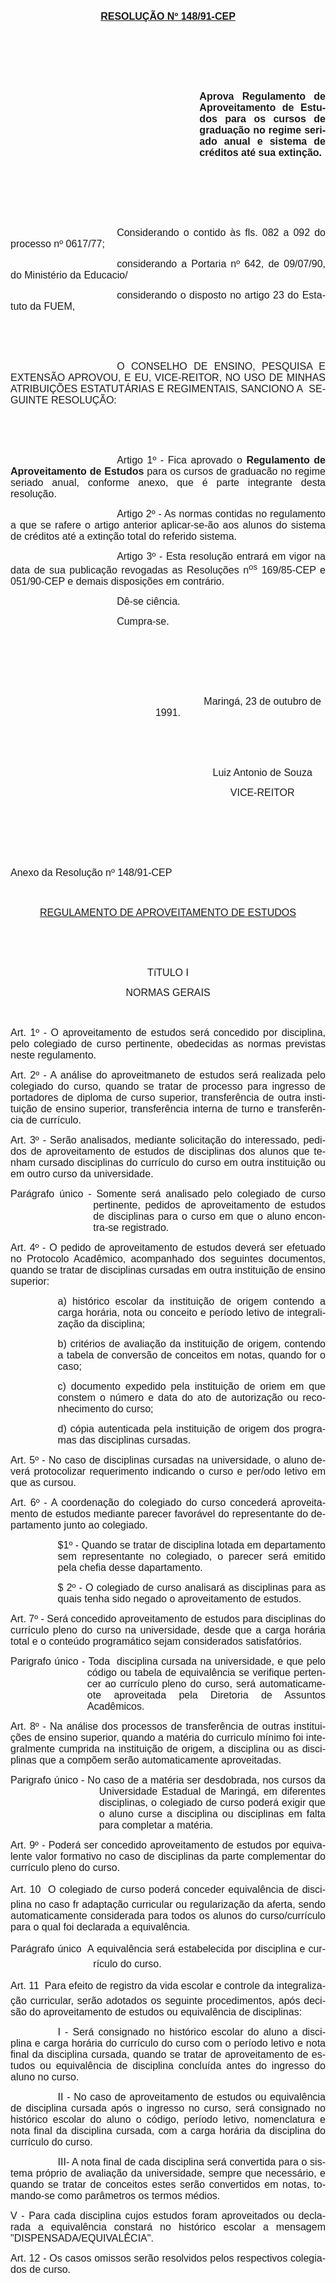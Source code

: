 <body lang=PT-BR style='tab-interval:36.0pt'>

<div class=Section1>

<p class=MsoNormal align=center style='text-align:center'><b style='mso-bidi-font-weight:
normal'><u><span style='font-size:12.0pt;font-family:Arial'>RESOLUÇÃO Nº
148/91-CEP<o:p></o:p></span></u></b></p>

<p class=MsoNormal><span style='font-size:12.0pt;font-family:Arial'><o:p>&nbsp;</o:p></span></p>

<p class=MsoNormal><span style='font-size:12.0pt;font-family:Arial'><o:p>&nbsp;</o:p></span></p>

<p class=MsoNormal><span style='font-size:12.0pt;font-family:Arial'><o:p>&nbsp;</o:p></span></p>

<p class=MsoNormal style='margin-left:8.0cm;text-align:justify'><b
style='mso-bidi-font-weight:normal'><span style='font-size:12.0pt;font-family:
Arial;mso-no-proof:yes'>Aprova Regulamento de Aproveitamento de Estudos para os
cursos de graduação no regime seriado anual e sistema de créditos até sua extinção.<o:p></o:p></span></b></p>

<p class=MsoNormal style='margin-left:8.0cm;text-align:justify'><b
style='mso-bidi-font-weight:normal'><span style='font-size:12.0pt;font-family:
Arial;mso-no-proof:yes'><o:p>&nbsp;</o:p></span></b></p>

<p class=MsoNormal style='margin-left:8.0cm;text-align:justify'><b
style='mso-bidi-font-weight:normal'><span style='font-size:12.0pt;font-family:
Arial;mso-no-proof:yes'><o:p>&nbsp;</o:p></span></b></p>

<p class=MsoNormal style='margin-left:8.0cm;text-align:justify'><b
style='mso-bidi-font-weight:normal'><span style='font-size:12.0pt;font-family:
Arial;mso-no-proof:yes'><o:p>&nbsp;</o:p></span></b></p>

<p class=MsoNormal style='text-align:justify;text-indent:127.6pt'><span
style='font-size:12.0pt;font-family:Arial;mso-no-proof:yes'>Considerando o
contido às fls. <st1:metricconverter ProductID="082 a" w:st="on">082 a</st1:metricconverter>
092 do processo nº 0617/77;<o:p></o:p></span></p>

<p class=MsoNormal style='text-align:justify;text-indent:127.6pt'><span
style='font-size:12.0pt;font-family:Arial;mso-no-proof:yes'>considerando a
Portaria nº 642, de 09/07/90, do Ministério da Educacio/<o:p></o:p></span></p>

<p class=MsoNormal style='text-align:justify;text-indent:127.6pt'><span
style='font-size:12.0pt;font-family:Arial;mso-no-proof:yes'>considerando o
disposto no artigo 23 do Estatuto da FUEM,<o:p></o:p></span></p>

<p class=MsoNormal style='text-align:justify;text-indent:127.6pt'><span
style='font-size:12.0pt;font-family:Arial;mso-no-proof:yes'><o:p>&nbsp;</o:p></span></p>

<p class=MsoNormal style='text-align:justify;text-indent:127.6pt'><span
style='font-size:12.0pt;font-family:Arial;mso-no-proof:yes'><o:p>&nbsp;</o:p></span></p>

<p class=MsoNormal style='text-align:justify;text-indent:127.6pt'><span
style='font-size:12.0pt;font-family:Arial;mso-no-proof:yes'>O CONSELHO DE ENSINO,
PESQUISA E EXTENSÃO APROVOU, E EU, VICE-REITOR, NO USO DE MINHAS ATRIBUIÇÕES ESTATUTÁRIAS
E REGIMENTAIS, SANCIONO A<span style='mso-spacerun:yes'>  </span>SEGUINTE
RESOLUÇÃO:<o:p></o:p></span></p>

<p class=MsoNormal style='text-indent:127.6pt'><span style='font-size:12.0pt;
font-family:Arial;mso-no-proof:yes'><o:p>&nbsp;</o:p></span></p>

<p class=MsoNormal style='text-indent:127.6pt'><span style='font-size:12.0pt;
font-family:Arial;mso-no-proof:yes'><o:p>&nbsp;</o:p></span></p>

<p class=MsoNormal style='text-align:justify;text-indent:127.6pt'><span
style='font-size:12.0pt;font-family:Arial;mso-no-proof:yes'>Artigo 1º - Fica
aprovado o <b style='mso-bidi-font-weight:normal'>Regulamento de Aproveitamento
de Estudos</b> para os cursos de graduacão no regime seriado anual, conforme
anexo, que é parte integrante desta resolução.<o:p></o:p></span></p>

<p class=MsoNormal style='text-align:justify;text-indent:127.6pt'><span
style='font-size:12.0pt;font-family:Arial;mso-no-proof:yes'>Artigo 2º - As
normas contidas no regulamento a que se rafere o artigo anterior aplicar-se-ão aos
alunos do sistema de créditos até a extinção total do referido sistema.<o:p></o:p></span></p>

<p class=MsoNormal style='text-align:justify;text-indent:127.6pt'><span
style='font-size:12.0pt;font-family:Arial;mso-no-proof:yes'>Artigo 3º - Esta
resolução entrará em vigor na data de sua publicação revogadas as Resoluções n<sup>os</sup>
169/85-CEP e 051/90-CEP e demais disposições em contrário. <o:p></o:p></span></p>

<p class=MsoNormal style='text-align:justify;text-indent:127.6pt'><span
style='font-size:12.0pt;font-family:Arial;mso-no-proof:yes'>Dê-se ciência.<o:p></o:p></span></p>

<p class=MsoNormal style='text-align:justify;text-indent:127.6pt'><span
style='font-size:12.0pt;font-family:Arial;mso-no-proof:yes'>Cumpra-se.<o:p></o:p></span></p>

<p class=MsoNormal style='text-align:justify'><span style='font-size:12.0pt;
font-family:Arial;mso-no-proof:yes'><o:p>&nbsp;</o:p></span></p>

<p class=MsoNormal style='text-align:justify'><span style='font-size:12.0pt;
font-family:Arial;mso-no-proof:yes'><o:p>&nbsp;</o:p></span></p>

<p class=MsoNormal style='text-align:justify'><span style='font-size:12.0pt;
font-family:Arial;mso-no-proof:yes'><o:p>&nbsp;</o:p></span></p>

<p class=MsoNormal align=center style='text-align:center;text-indent:8.0cm'><span
style='font-size:12.0pt;font-family:Arial;mso-no-proof:yes'>Maringá, 23 de
outubro de 1991.<o:p></o:p></span></p>

<p class=MsoNormal style='text-align:justify;text-indent:8.0cm'><span
style='font-size:12.0pt;font-family:Arial;mso-no-proof:yes'><o:p>&nbsp;</o:p></span></p>

<p class=MsoNormal style='text-align:justify;text-indent:8.0cm'><span
style='font-size:12.0pt;font-family:Arial;mso-no-proof:yes'><o:p>&nbsp;</o:p></span></p>

<p class=MsoNormal align=center style='text-align:center;text-indent:8.0cm'><span
style='font-size:12.0pt;font-family:Arial;mso-no-proof:yes'>Luiz Antonio de
Souza<o:p></o:p></span></p>

<p class=MsoNormal align=center style='text-align:center;text-indent:8.0cm'><span
style='font-size:12.0pt;font-family:Arial;mso-no-proof:yes'>VICE-REITOR<o:p></o:p></span></p>

<p class=MsoNormal><span style='font-size:12.0pt;font-family:Arial;mso-no-proof:
yes'><o:p>&nbsp;</o:p></span></p>

<p class=MsoNormal><span style='font-size:12.0pt;font-family:Arial;mso-no-proof:
yes'><o:p>&nbsp;</o:p></span></p>

<p class=MsoNormal><span style='font-size:12.0pt;font-family:Arial;mso-no-proof:
yes'><o:p>&nbsp;</o:p></span></p>

<p class=MsoNormal><span style='font-size:12.0pt;font-family:Arial;mso-no-proof:
yes'>Anexo da Resolução nº 148/91-CEP <o:p></o:p></span></p>

<p class=MsoNormal><span style='font-size:12.0pt;font-family:Arial;mso-no-proof:
yes'><o:p>&nbsp;</o:p></span></p>

<p class=MsoNormal align=center style='text-align:center'><u><span
style='font-size:12.0pt;font-family:Arial;mso-no-proof:yes'>REGULAMENTO DE APROVEITAMENTO
DE ESTUDOS<o:p></o:p></span></u></p>

<p class=MsoNormal><span style='font-size:12.0pt;font-family:Arial;mso-no-proof:
yes'><o:p>&nbsp;</o:p></span></p>

<p class=MsoNormal><span style='font-size:12.0pt;font-family:Arial;mso-no-proof:
yes'><o:p>&nbsp;</o:p></span></p>

<p class=MsoNormal align=center style='text-align:center'><span
style='font-size:12.0pt;font-family:Arial;mso-no-proof:yes'>TíTULO I<o:p></o:p></span></p>

<p class=MsoNormal align=center style='text-align:center'><span
style='font-size:12.0pt;font-family:Arial;mso-no-proof:yes'>NORMAS GERAIS<o:p></o:p></span></p>

<p class=MsoNormal align=center style='text-align:center'><span
style='font-size:12.0pt;font-family:Arial;mso-no-proof:yes'><o:p>&nbsp;</o:p></span></p>

<p class=MsoNormal style='text-align:justify'><span style='font-size:12.0pt;
font-family:Arial;mso-no-proof:yes'>Art. 1º - O aproveitamento de estudos será
concedido por disciplina, pelo colegiado de curso pertinente, obedecidas as
normas previstas neste regulamento.<o:p></o:p></span></p>

<p class=MsoNormal style='text-align:justify'><span style='font-size:12.0pt;
font-family:Arial;mso-no-proof:yes'>Art. 2º - A análise do aproveitmaneto de
estudos será realizada pelo colegiado do curso, quando se tratar de processo
para ingresso de portadores de diploma de curso superior, transferência de
outra instituição de ensino superior, transferência interna de turno e transferência
de currículo.<o:p></o:p></span></p>

<p class=MsoNormal style='text-align:justify'><span style='font-size:12.0pt;
font-family:Arial;mso-no-proof:yes'>Art. 3º - Serão analisados, mediante
solicitação do interessado, pedidos de aproveitamento de estudos de disciplinas
dos alunos que tenham cursado disciplinas do currículo do curso em outra
instituição ou em outro curso da universidade. <o:p></o:p></span></p>

<p class=MsoNormal style='margin-left:99.25pt;text-align:justify;text-indent:
-99.25pt'><span style='font-size:12.0pt;font-family:Arial;mso-no-proof:yes'>Parágrafo
único - Somente será analisado pelo colegiado de curso pertinente, pedidos de aproveitamento
de estudos de disciplinas para o curso em que o aluno encontra-se registrado.<o:p></o:p></span></p>

<p class=MsoNormal style='text-align:justify'><span style='font-size:12.0pt;
font-family:Arial;mso-no-proof:yes'>Art. 4º - O pedido de aproveitamento de
estudos deverá ser efetuado no Protocolo Acadêmico, acompanhado dos seguintes
documentos, quando se tratar de disciplinas cursadas em outra instituição de
ensino superior:<o:p></o:p></span></p>

<p class=MsoNormal style='margin-left:2.0cm;text-align:justify'><span
style='font-size:12.0pt;font-family:Arial;mso-no-proof:yes'>a) histórico
escolar da instituição de origem contendo a carga horária, nota ou conceito e
período letivo de integralização da disciplina;<o:p></o:p></span></p>

<p class=MsoNormal style='margin-left:2.0cm;text-align:justify'><span
style='font-size:12.0pt;font-family:Arial;mso-no-proof:yes'>b) critérios de
avaliação da instituição de origem, contendo a tabela de conversão de conceitos
em notas, quando for o caso;<o:p></o:p></span></p>

<p class=MsoNormal style='margin-left:2.0cm;text-align:justify'><span
style='font-size:12.0pt;font-family:Arial;mso-no-proof:yes'>c) documento
expedido pela instituição de oriem em que constem o número e data do ato de
autorização ou reconhecimento do curso;<o:p></o:p></span></p>

<p class=MsoNormal style='margin-left:2.0cm;text-align:justify'><span
style='font-size:12.0pt;font-family:Arial;mso-no-proof:yes'>d) cópia
autenticada pela instituição de origem dos programas das disciplinas cursadas.<o:p></o:p></span></p>

<p class=MsoNormal style='text-align:justify'><span style='font-size:12.0pt;
font-family:Arial;mso-no-proof:yes'>Art. 5º - No caso de disciplinas cursadas
na universidade, o aluno deverá protocolizar requerimento indicando o curso e
per/odo letivo em que as cursou.<o:p></o:p></span></p>

<p class=MsoNormal style='text-align:justify'><span style='font-size:12.0pt;
font-family:Arial;mso-no-proof:yes'>Art. 6º - A coordenação do colegiado do
curso concederá aproveitamento de estudos mediante parecer favorável do
representante do departamento junto ao colegiado.<o:p></o:p></span></p>

<p class=MsoNormal style='margin-left:2.0cm;text-align:justify'><span
style='font-size:12.0pt;font-family:Arial;mso-no-proof:yes'>$1º - Quando se
tratar de disciplina lotada em departamento sem representante no colegiado, o
parecer será emitido pela chefia desse dapartamento.<o:p></o:p></span></p>

<p class=MsoNormal style='margin-left:2.0cm;text-align:justify'><span
style='font-size:12.0pt;font-family:Arial;mso-no-proof:yes'>$ 2º - O colegiado
de curso analisará as disciplinas para as quais tenha sido negado o
aproveitamento de estudos.<o:p></o:p></span></p>

<p class=MsoNormal style='text-align:justify'><span style='font-size:12.0pt;
font-family:Arial;mso-no-proof:yes'>Art. 7º - Será concedido aproveitamento de
estudos para disciplinas do currículo pleno do curso na universidade, desde que
a carga horária total e o conteúdo programático sejam considerados satisfatórios.<o:p></o:p></span></p>

<p class=MsoNormal style='margin-left:92.15pt;text-align:justify;text-indent:
-92.15pt'><span style='font-size:12.0pt;font-family:Arial;mso-no-proof:yes'>Parigrafo
único - Toda <span style='mso-spacerun:yes'> </span>disciplina cursada na
universidade, e que pelo código ou tabela de equivalência se verifique
pertencer ao currículo pleno do curso, será automaticameote aproveitada pela
Diretoria de Assuntos Acadêmicos.<o:p></o:p></span></p>

<p class=MsoNormal style='text-align:justify'><span style='font-size:12.0pt;
font-family:Arial;mso-no-proof:yes'>Art. 8º - Na análise dos processos de
transferência de outras instituições de ensino superior, quando a matéria do
curriculo mínimo foi integralmente cumprida na instituição de origem, a
disciplina ou as disciplinas que a compõem serão automaticamente aproveitadas.<o:p></o:p></span></p>

<p class=MsoNormal style='margin-left:106.35pt;text-align:justify;text-indent:
-106.35pt'><span style='font-size:12.0pt;font-family:Arial;mso-no-proof:yes'>Parigrafo
único - No caso de a matéria ser desdobrada, nos cursos da Universidade Estadual
de Maringá, em diferentes disciplinas, o colegiado de curso poderá exigir que o
aluno curse a disciplina ou disciplinas em falta para completar a matéria.<o:p></o:p></span></p>

<p class=MsoNormal style='text-align:justify'><span style='font-size:12.0pt;
font-family:Arial;mso-no-proof:yes'>Art. 9º - Poderá ser concedido aproveitamento
de estudos por equivalente valor formativo no caso de disciplinas da parte
complementar do currículo pleno do curso.<o:p></o:p></span></p>

<p class=MsoNormal style='text-align:justify'><span style='font-size:12.0pt;
font-family:Arial;mso-no-proof:yes'>Art. 10  O colegiado de curso poderá
conceder equivalência de disciplina no caso fr adaptação curricular ou
regularização da aferta, sendo automaticamente considerada para todos os alunos
do curso/currículo para o qual foi declarada a equivalência.<o:p></o:p></span></p>

<p class=MsoNormal style='margin-left:99.25pt;text-align:justify;text-indent:
-99.25pt'><span style='font-size:12.0pt;font-family:Arial;mso-no-proof:yes'>Parágrafo
único  A equivalência será estabelecida por disciplina e currículo do curso.<o:p></o:p></span></p>

<p class=MsoNormal style='text-align:justify'><span style='font-size:12.0pt;
font-family:Arial;mso-no-proof:yes'>Art. 11  Para efeito de registro da vida
escolar e controle da integralização curricular, serão adotados os seguinte
procedimentos, após decisão do aproveitamento de estudos ou equivalência de
disciplinas:<o:p></o:p></span></p>

<p class=MsoNormal style='text-align:justify;text-indent:2.0cm'><span
style='font-size:12.0pt;font-family:Arial;mso-no-proof:yes'>I - Será consignado
no histórico escolar do aluno a disciplina e carga horária do currículo do curso
com o período letivo e nota final da disciplina cursada, quando se tratar de
aproveitamento de estudos ou equivalência de disciplina concluída antes do
ingresso do aluno no curso.<o:p></o:p></span></p>

<p class=MsoNormal style='text-align:justify;text-indent:2.0cm'><span
style='font-size:12.0pt;font-family:Arial;mso-no-proof:yes'>II - No caso de
aproveitamento de estudos ou equivalência de disciplina cursada após o ingresso
no curso, será consignado no histórico escolar do aluno o código, período letivo,
nomenclatura e nota final da disciplina cursada, com a carga horária da
disciplina do currículo do curso.<o:p></o:p></span></p>

<p class=MsoNormal style='text-align:justify;text-indent:2.0cm'><span
style='font-size:12.0pt;font-family:Arial;mso-no-proof:yes'>III- A nota final
de cada disciplina será convertida para o sistema próprio de avaliação da
universidade, sempre que necessário, e quando se tratar de conceitos estes serão
convertidos em notas, tomando-se como parâmetros os termos médios.<o:p></o:p></span></p>

<p class=MsoNormal style='text-align:justify'><span style='font-size:12.0pt;
font-family:Arial;mso-no-proof:yes'>V - Para cada disciplina cujos estudos
foram aproveitados ou declarada a equivalência constará no histórico escolar a
mensagem &quot;DISPENSADA/EQUIVALÊCIA&quot;.<o:p></o:p></span></p>

<p class=MsoNormal style='text-align:justify'><span style='font-size:12.0pt;
font-family:Arial;mso-no-proof:yes'>Art. 12 - Os casos omissos serão resolvidos
pelos respectivos colegiados de curso.<o:p></o:p></span></p>

</div>

</body>
